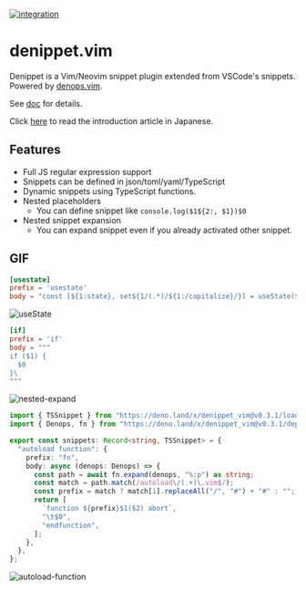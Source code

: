 [![integration](https://github.com/uga-rosa/denippet.vim/actions/workflows/integration.yml/badge.svg)](https://github.com/uga-rosa/denippet.vim/actions/workflows/integration.yml)

# denippet.vim

Denippet is a Vim/Neovim snippet plugin extended from VSCode's snippets.
Powered by [denops.vim](https://github.com/vim-denops/denops.vim).

See [doc](./doc/denippet.txt) for details.

Click [here](https://zenn.dev/uga_rosa/articles/494805861d774a) to read the introduction article in Japanese.

## Features

- Full JS regular expression support
- Snippets can be defined in json/toml/yaml/TypeScript
- Dynamic snippets using TypeScript functions.
- Nested placeholders
    - You can define snippet like `console.log($1${2:, $1})$0`
- Nested snippet expansion
    - You can expand snippet even if you already activated other snippet.

## GIF

```toml
[usestate]
prefix = 'usestate'
body = "const [${1:state}, set${1/(.*)/${1:/capitalize}/}] = useState($2)"
```
![useState](https://github.com/uga-rosa/denippet.vim/assets/82267684/b771c997-41ee-45df-ac14-c62780ca1911)

```toml
[if]
prefix = 'if'
body = """
if ($1) {
  $0
}\
"""
```
![nested-expand](https://github.com/uga-rosa/denippet.vim/assets/82267684/73c5b6ff-a6af-4877-a674-83d3bd6fe36d)

```typescript
import { TSSnippet } from "https://deno.land/x/denippet_vim@v0.3.1/loader.ts";
import { Denops, fn } from "https://deno.land/x/denippet_vim@v0.3.1/deps/denops.ts";

export const snippets: Record<string, TSSnippet> = {
  "autoload function": {
    prefix: "fn",
    body: async (denops: Denops) => {
      const path = await fn.expand(denops, "%:p") as string;
      const match = path.match(/autoload\/(.+)\.vim$/);
      const prefix = match ? match[1].replaceAll("/", "#") + "#" : "";
      return [
        `function ${prefix}$1($2) abort`,
        "\t$0",
        "endfunction",
      ];
    },
  },
};
```
![autoload-function](https://github.com/uga-rosa/denippet.vim/assets/82267684/463df60e-f1d3-4e7d-acb3-1f4d8e9566d4)
